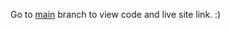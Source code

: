 Go to [main](https://github.com/Tejas-117/planets-facts/tree/main) branch to view code and live site link. :)
